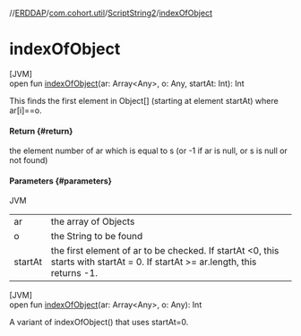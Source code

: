 //[ERDDAP](../../../index.md)/[com.cohort.util](../index.md)/[ScriptString2](index.md)/[indexOfObject](index-of-object.md)

# indexOfObject

[JVM]\
open fun [indexOfObject](index-of-object.md)(ar: Array&lt;Any&gt;, o: Any, startAt: Int): Int

This finds the first element in Object[] (starting at element startAt) where ar[i]==o.

#### Return {#return}

the element number of ar which is equal to s (or -1 if ar is null, or s is null or not found)

#### Parameters {#parameters}

JVM

| | |
|---|---|
| ar | the array of Objects |
| o | the String to be found |
| startAt | the first element of ar to be checked. If startAt &lt;0, this starts with startAt = 0. If startAt &gt;= ar.length, this returns -1. |

[JVM]\
open fun [indexOfObject](index-of-object.md)(ar: Array&lt;Any&gt;, o: Any): Int

A variant of indexOfObject() that uses startAt=0.